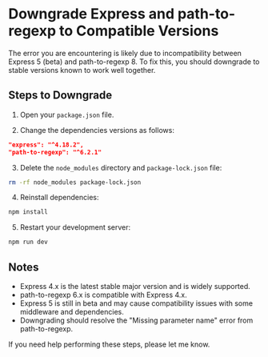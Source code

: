 # Downgrade Express and path-to-regexp to Compatible Versions

The error you are encountering is likely due to incompatibility between Express 5 (beta) and path-to-regexp 8. To fix this, you should downgrade to stable versions known to work well together.

## Steps to Downgrade

1. Open your `package.json` file.

2. Change the dependencies versions as follows:

```json
"express": "^4.18.2",
"path-to-regexp": "^6.2.1"
```

3. Delete the `node_modules` directory and `package-lock.json` file:

```bash
rm -rf node_modules package-lock.json
```

4. Reinstall dependencies:

```bash
npm install
```

5. Restart your development server:

```bash
npm run dev
```

## Notes

- Express 4.x is the latest stable major version and is widely supported.
- path-to-regexp 6.x is compatible with Express 4.x.
- Express 5 is still in beta and may cause compatibility issues with some middleware and dependencies.
- Downgrading should resolve the "Missing parameter name" error from path-to-regexp.

If you need help performing these steps, please let me know.
